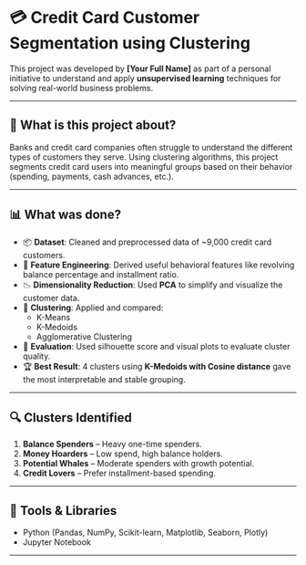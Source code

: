 # 💳 Credit Card Customer Segmentation using Clustering

This project was developed by **[Your Full Name]** as part of a personal initiative to understand and apply **unsupervised learning** techniques for solving real-world business problems.

---

## 🧠 What is this project about?

Banks and credit card companies often struggle to understand the different types of customers they serve. Using clustering algorithms, this project segments credit card users into meaningful groups based on their behavior (spending, payments, cash advances, etc.).

---

## 📊 What was done?

- 📦 **Dataset**: Cleaned and preprocessed data of ~9,000 credit card customers.
- 🔧 **Feature Engineering**: Derived useful behavioral features like revolving balance percentage and installment ratio.
- 📉 **Dimensionality Reduction**: Used **PCA** to simplify and visualize the customer data.
- 🤖 **Clustering**: Applied and compared:
  - K-Means
  - K-Medoids
  - Agglomerative Clustering
- 🧪 **Evaluation**: Used silhouette score and visual plots to evaluate cluster quality.
- 🏆 **Best Result**: 4 clusters using **K-Medoids with Cosine distance** gave the most interpretable and stable grouping.

---

## 🔍 Clusters Identified

1. **Balance Spenders** – Heavy one-time spenders.
2. **Money Hoarders** – Low spend, high balance holders.
3. **Potential Whales** – Moderate spenders with growth potential.
4. **Credit Lovers** – Prefer installment-based spending.

---

## 🚀 Tools & Libraries

- Python (Pandas, NumPy, Scikit-learn, Matplotlib, Seaborn, Plotly)
- Jupyter Notebook

---
